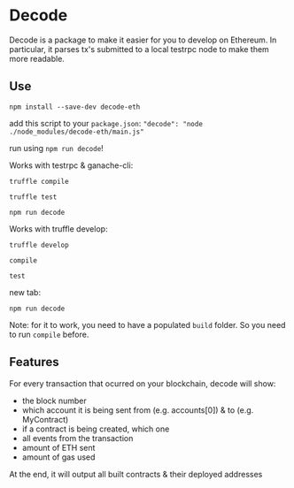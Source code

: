 Decode
======

Decode is a package to make it easier for you to develop on Ethereum. In particular, it parses tx's submitted to a local testrpc node to make them more readable. 

Use
-----

`npm install --save-dev decode-eth`

add this script to your `package.json`: `"decode": "node ./node_modules/decode-eth/main.js"`

run using `npm run decode`!

Works with testrpc & ganache-cli:

`truffle compile`

`truffle test`

`npm run decode`

Works with truffle develop:

`truffle develop`

`compile`

`test`

new tab:

`npm run decode`

Note: for it to work, you need to have a populated `build` folder. So you need to run `compile` before.

Features
-----
For every transaction that ocurred on your blockchain, decode will show:
- the block number
- which account it is being sent from (e.g. accounts[0]) & to (e.g. MyContract)
- if a contract is being created, which one
- all events from the transaction
- amount of ETH sent
- amount of gas used

At the end, it will output all built contracts & their deployed addresses